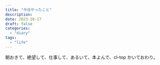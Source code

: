 ```yaml
---
title: "今日やったこと"
description:
date: 2023-10-17
draft: false
categories:
  - "diary"
tags:
  - "life"
---
```


朝おきて、絶望して、仕事して、あるいて、本よんで、cl-top かいておわり。
